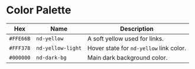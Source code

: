 # Color Palette

Hex | Name | Description
--- | ---- | -----------
`#FFE66B` | `nd-yellow` | A soft yellow used for links.
`#FFF378` | `nd-yellow-light` | Hover state for `nd-yellow` link color.
`#000000` | `nd-dark-bg` | Main dark background color.
